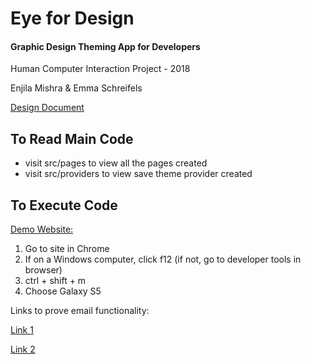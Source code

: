 # Eye for Design
#### Graphic Design Theming App for Developers
Human Computer Interaction Project - 2018

Enjila Mishra & Emma Schreifels

[Design Document](https://github.com/dilEMMA16/hucomm/blob/emmafont/HuComm%20Semester%20Project.pdf)

## To Read Main Code
- visit src/pages to view all the pages created
- visit src/providers to view save theme provider created





## To Execute Code
[Demo Website:](https://dilemma16.github.io/hucommlivedemo/index.html)
1. Go to site in Chrome
2. If on a Windows computer, click f12 (if not, go to developer tools in browser)
3. ctrl + shift + m
4. Choose Galaxy S5

Links to prove email functionality:

[Link 1](https://drive.google.com/open?id=1B6SKsE0E8PQvwzloqL_-DSCuLDbay8f6)

[Link 2](https://drive.google.com/open?id=1zvXhsomVcCULuvA-TY1w92nl0ylMewI5)
